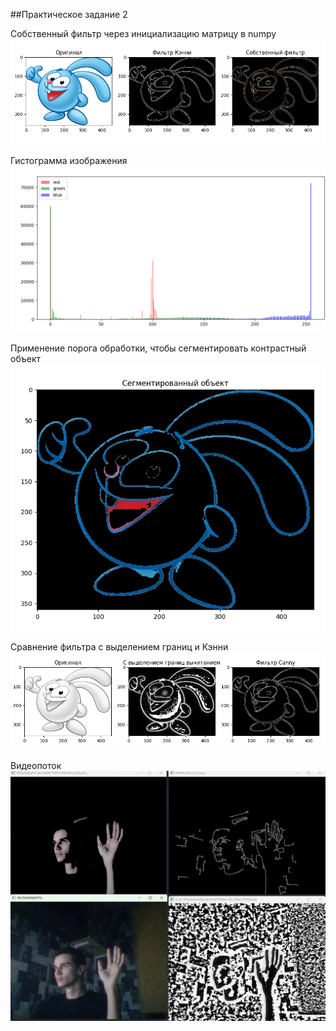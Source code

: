 ##Практическое задание 2

Cобственный фильтр через инициализацию матрицу в numpy
![Alt text](image-processing-2\assets\image-1.png)

Гистограмма изображения
![Alt text](image-processing-2\assets\image-2.png)

Применение порога обработки, чтобы сегментировать контрастный объект
![Alt text](image-processing-2\assets\image-3.png)

Сравнение фильтра с выделением границ и Кэнни
![Alt text](image-processing-2\assets\image-4.png)

Видеопоток
![Alt text](image-processing-2\assets\image-5.png)